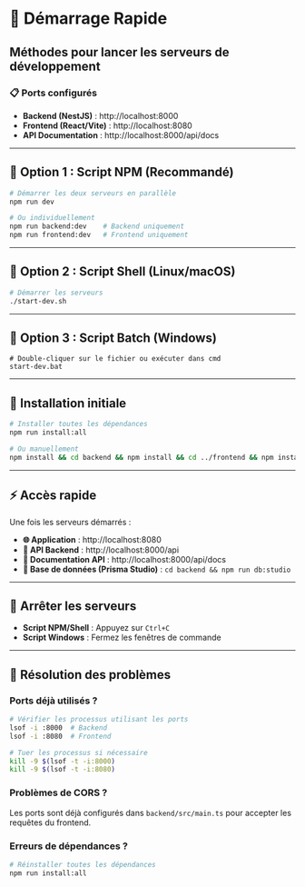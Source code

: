 # 🚀 Démarrage Rapide

## Méthodes pour lancer les serveurs de développement

### 📋 Ports configurés
- **Backend (NestJS)** : http://localhost:8000
- **Frontend (React/Vite)** : http://localhost:8080
- **API Documentation** : http://localhost:8000/api/docs

---

## 🎯 Option 1 : Script NPM (Recommandé)

```bash
# Démarrer les deux serveurs en parallèle
npm run dev

# Ou individuellement
npm run backend:dev    # Backend uniquement
npm run frontend:dev   # Frontend uniquement
```

---

## 🎯 Option 2 : Script Shell (Linux/macOS)

```bash
# Démarrer les serveurs
./start-dev.sh
```

---

## 🎯 Option 3 : Script Batch (Windows)

```batch
# Double-cliquer sur le fichier ou exécuter dans cmd
start-dev.bat
```

---

## 🔧 Installation initiale

```bash
# Installer toutes les dépendances
npm run install:all

# Ou manuellement
npm install && cd backend && npm install && cd ../frontend && npm install
```

---

## ⚡ Accès rapide

Une fois les serveurs démarrés :

- **🌐 Application** : http://localhost:8080
- **🔧 API Backend** : http://localhost:8000/api
- **📖 Documentation API** : http://localhost:8000/api/docs
- **💾 Base de données (Prisma Studio)** : `cd backend && npm run db:studio`

---

## 🛑 Arrêter les serveurs

- **Script NPM/Shell** : Appuyez sur `Ctrl+C`
- **Script Windows** : Fermez les fenêtres de commande

---

## 🐛 Résolution des problèmes

### Ports déjà utilisés ?
```bash
# Vérifier les processus utilisant les ports
lsof -i :8000  # Backend
lsof -i :8080  # Frontend

# Tuer les processus si nécessaire
kill -9 $(lsof -t -i:8000)
kill -9 $(lsof -t -i:8080)
```

### Problèmes de CORS ?
Les ports sont déjà configurés dans `backend/src/main.ts` pour accepter les requêtes du frontend.

### Erreurs de dépendances ?
```bash
# Réinstaller toutes les dépendances
npm run install:all
``` 